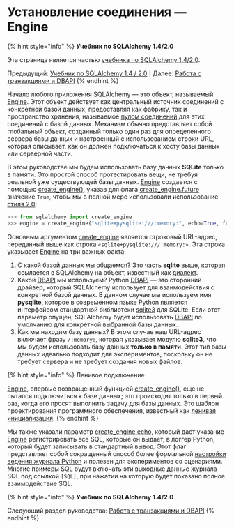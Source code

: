 # Установление соединения — Engine

{% hint style="info" %}
**Учебник по SQLAlchemy 1.4/2.0**

Эта страница является частью [учебника по SQLAlchemy 1.4/2.0](./).

Предыдущий: [Учебник по SQLAlchemy 1.4 / 2.0](obzor-uchebnika.md) | Далее: [Работа с транзакциями и DBAPI](rabota-s-tranzakciyami-i-dbapi.md)
{% endhint %}

Начало любого приложения SQLAlchemy — это объект, называемый [Engine](https://docs.sqlalchemy.org/en/14/core/future.html#sqlalchemy.future.Engine). Этот объект действует как центральный источник соединений с конкретной базой данных, предоставляя как фабрику, так и пространство хранения, называемое [пулом соединений](https://docs.sqlalchemy.org/en/14/core/pooling.html) для этих соединений с базой данных. Механизм обычно представляет собой глобальный объект, созданный только один раз для определенного сервера базы данных и настроенный с использованием строки URL, которая описывает, как он должен подключаться к хосту базы данных или серверной части.

В этом руководстве мы будем использовать базу данных **SQLite** только в памяти. Это простой способ протестировать вещи, не требуя реальной уже существующей базы данных. [Engine](https://docs.sqlalchemy.org/en/14/core/future.html#sqlalchemy.future.Engine) создается с помощью [create\_engine()](https://docs.sqlalchemy.org/en/14/core/engines.html#sqlalchemy.create\_engine), указав для флага [create\_engine.future](https://docs.sqlalchemy.org/en/14/core/engines.html#sqlalchemy.create\_engine.params.future) значение `True`, чтобы мы в полной мере использовали использование [стиля 2.0](https://docs.sqlalchemy.org/en/14/glossary.html#term-2.0-style):

```python
>>> from sqlalchemy import create_engine
>>> engine = create_engine("sqlite+pysqlite:///:memory:", echo=True, future=True)
```

Основным аргументом [create\_engine](https://docs.sqlalchemy.org/en/14/core/engines.html#sqlalchemy.create\_engine) является строковый URL-адрес, переданный выше как строка `«sqlite+pysqlite:///:memory:»`. Эта строка указывает [Engine](https://docs.sqlalchemy.org/en/14/core/future.html#sqlalchemy.future.Engine) на три важных факта:

1. С какой базой данных мы общаемся? Это часть **sqlite** выше, которая ссылается в SQLAlchemy на объект, известный как [диалект](https://docs.sqlalchemy.org/en/14/glossary.html#term-dialect).
2. Какой [DBAPI](https://docs.sqlalchemy.org/en/14/glossary.html#term-DBAPI) мы используем? Python [DBAPI](https://docs.sqlalchemy.org/en/14/glossary.html#term-DBAPI) — это сторонний драйвер, который SQLAlchemy использует для взаимодействия с конкретной базой данных. В данном случае мы используем имя **pysqlite**, которое в современном языке Python является интерфейсом стандартной библиотеки [sqlite3](https://docs.python.org/library/sqlite3.html) для SQLite. Если этот параметр опущен, SQLAlchemy будет использовать [DBAPI](https://docs.sqlalchemy.org/en/14/glossary.html#term-DBAPI) по умолчанию для конкретной выбранной базы данных.
3. Как мы находим базу данных? В этом случае наш URL-адрес включает фразу `/:memory:`, которая указывает модулю **sqlite3**, что мы будем использовать базу данных **только в памяти**. Этот тип базы данных идеально подходит для экспериментов, поскольку он не требует сервера и не требует создания новых файлов.

{% hint style="info" %}
Ленивое подключение

[Engine](https://docs.sqlalchemy.org/en/14/core/future.html#sqlalchemy.future.Engine), впервые возвращенный функцией [create\_engine()](https://docs.sqlalchemy.org/en/14/core/engines.html#sqlalchemy.create\_engine), еще не пытался подключиться к базе данных; это происходит только в первый раз, когда его просят выполнить задачу для базы данных. Это шаблон проектирования программного обеспечения, известный как [ленивая инициализация](https://docs.sqlalchemy.org/en/14/glossary.html#term-lazy-initialization).
{% endhint %}

Мы также указали параметр [create\_engine.echo](https://docs.sqlalchemy.org/en/14/core/engines.html#sqlalchemy.create\_engine.params.echo), который даст указание [Engine](https://docs.sqlalchemy.org/en/14/core/future.html#sqlalchemy.future.Engine) регистрировать все SQL, которые он выдает, в логгер Python, который будет записывать в стандартный вывод. Этот флаг представляет собой сокращенный способ более формальной [настройки ведения журнала Python](https://docs.sqlalchemy.org/en/14/core/engines.html#dbengine-logging) и полезен для экспериментов со сценариями. Многие примеры SQL будут включать эти выходные данные журнала SQL под ссылкой `[SQL]`, при нажатии на которую будет показано полное взаимодействие SQL.

{% hint style="info" %}
**Учебник по SQLAlchemy 1.4/2.0**

Следующий раздел руководства: [Работа с транзакциями и DBAPI](rabota-s-tranzakciyami-i-dbapi.md)
{% endhint %}
